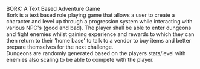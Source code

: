 BORK: A Text Based Adventure Game<br/>
Bork is a text based role playing game that allows a user to create a character
and level up through a progression system while interacting with various NPC's
(good and bad). The player shall be able to enter dungeons and fight enemies 
whilst gaining experience and rewards to which they can then return to their
'home base' to talk to a vendor to buy items and better prepare themselves for
the next challenge.<br/>
Dungeons are randomly generated based on the players stats/level with enemies 
also scaling to be able to compete with the player.


